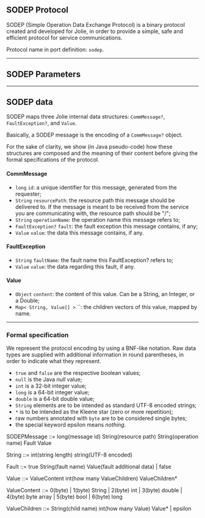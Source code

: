 ## SODEP Protocol

SODEP (Simple Operation Data Exchange Protocol) is a binary protocol created and developed for Jolie, in order to provide a simple, safe and efficient protocol for service communications.

Protocol name in port definition: `sodep`.

---

## SODEP Parameters

<div class="code" src="sodep.iol"></div>

---

## SODEP data

SODEP maps three Jolie internal data structures: `CommMessage?`, `FaultException?`, and `Value`.

Basically, a SODEP message is the encoding of a `CommMessage?` object.

For the sake of clarity, we show (in Java pseudo-code) how these structures are composed and the meaning of their content before giving the formal specifications of the protocol.

#### CommMessage

- `long` `id`: a unique identifier for this message, generated from the requester;
- `String` `resourcePath`: the resource path this message should be delivered to. If the message is meant to be received from the service you are communicating with, the resource path should be "/";
- `String` `operationName`: the operation name this message refers to;
- `FaultException?` `fault`: the fault exception this message contains, if any;
- `Value` `value`: the data this message contains, if any.

#### FaultException

- `String` `faultName`: the fault name this FaultException? refers to;
- `Value` `value`: the data regarding this fault, if any.

#### Value

- `Object` `content`: the content of this value. Can be a String, an Integer, or a Double; 
- `Map< String, Value[] >` ``: the children vectors of this value, mapped by name.

---

### Formal specification

We represent the protocol encoding by using a BNF-like notation. Raw data types are supplied with additional information in round parentheses, in order to indicate what they represent.

- `true` and `false` are the respective boolean values;
- `null` is the Java *null* value;
- `int` is a 32-bit integer value;
- `long` is a 64-bit integer value;
- `double` is a 64-bit double value;
- `String` elements are to be intended as standard UTF-8 encoded strings;
- `*` is to be intended as the Kleene star (zero or more repetition);
- raw numbers annotated with `byte` are to be considered single bytes;
- the special keyword epsilon means *nothing*.

SODEPMessage	::= long(message id) String(resource path) String(operation name) Fault Value

String	 ::= int(string length) string(UTF-8 encoded)

Fault	 ::= true String(fault name) Value(fault additional data) | false

Value	 ::= ValueContent int(how many ValueChildren) ValueChildren*

ValueContent	::= 0(byte) | 1(byte) String | 2(byte) int | 3(byte) double | 4(byte) byte array | 5(byte) bool | 6(byte) long

ValueChildren	::= String(child name) int(how many Value) Value* | epsilon

